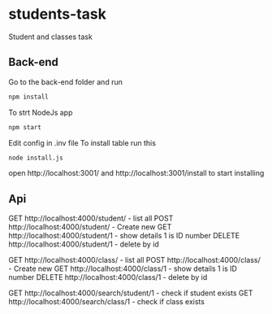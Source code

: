 # students-task
Student and classes task

## Back-end 
Go to the back-end folder and run 
```bash
npm install 
```
To strt NodeJs app
```bash
npm start
```
Edit config in .inv file
To install table run this

```bash
node install.js
```

open http://localhost:3001/
and  http://localhost:3001/install to start installing

## Api

GET     http://localhost:4000/student/  - list all
POST    http://localhost:4000/student/  - Create new
GET     http://localhost:4000/student/1 - show details 1 is ID number
DELETE  http://localhost:4000/student/1 - delete by id

GET     http://localhost:4000/class/  - list all
POST    http://localhost:4000/class/  - Create new
GET     http://localhost:4000/class/1 - show details 1 is ID number
DELETE  http://localhost:4000/class/1 - delete by id

GET     http://localhost:4000/search/student/1  - check if student exists
GET     http://localhost:4000/search/class/1    - check if class exists